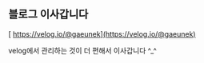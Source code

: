 ## 블로그 이사갑니다

[ https://velog.io/@gaeunek](https://velog.io/@gaeunek)

velog에서 관리하는 것이 더 편해서 이사갑니다 ^_^